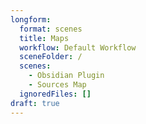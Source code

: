```yaml
---
longform:
  format: scenes
  title: Maps
  workflow: Default Workflow
  sceneFolder: /
  scenes:
    - Obsidian Plugin
    - Sources Map
  ignoredFiles: []
draft: true
---
```

